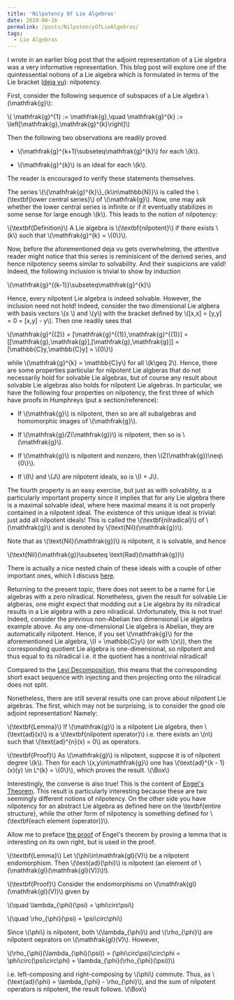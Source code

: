 ```yaml
---
title: 'Nilpotency Of Lie Algebras'
date: 2020-06-16
permalink: /posts/NilpotencyOfLieAlgebras/
tags:
  - Lie Algebras
---
```


I wrote in an earlier blog post that the adjoint representation of a Lie algebra was a very informative representation. This blog post will explore one of the quintessential notions of a Lie algebra which is formulated in terms of the Lie bracket ([deja vu](https://almosttrivial.github.io/posts/SolvabilityofLieAlgebras/)): nilpotency.

First, consider the following sequence of subspaces of a Lie algebra \\(\mathfrak{g}\\):

\\(    \mathfrak{g}^{1} := \mathfrak{g},\quad \mathfrak{g}^{k} := \left[\mathfrak{g},\mathfrak{g}^{k}\right]\\)

Then the following two observations are readily proved

* \\(\mathfrak{g}^{k+1}\subseteq\mathfrak{g}^{k}\\) for each \\(k\\).
    
* \\(\mathfrak{g}^{k}\\) is an ideal for each \\(k\\).

The reader is encouraged to verify these statements themselves.

The series \\(\\{\mathfrak{g}^{k}\\}\_{k\in\mathbb{N}}\\) is called the \\(\textbf{lower central series}\\) of \\(\mathfrak{g}\\). Now, one may ask whether the lower central series is infinite or if it eventually stabilizes in some sense for large enough \\(k\\). This leads to the notion of nilpotency:

\\(\textbf{Definition}\\) A Lie algebra is \\(\textbf{nilpotent}\\) if there exists \\(k\\) such that \\(\mathfrak{g}^{k} = \\{0\\}\\).

Now, before the aforementioned deja vu gets overwhelming, the attentive reader might notice that this series is reminisicent of the derived series, and hence nilpotency seems similar to solvability. And their suspicions are valid! Indeed, the following inclusion is trivial to show by induction

\\(\mathfrak{g}^{(k-1)}\subseteq\mathfrak{g}^{k}\\)

Hence, every nilpotent Lie algebra is indeed solvable. However, the inclusion need not hold! Indeed, consider the two dimensional Lie algbera with basis vectors \\(x \\) and \\(y\\) with the bracket defined by \\([x,x] = [y,y] = 0 = [x,y] - y\\). Then one readily sees that

\\(\mathfrak{g}^{(2)} = [\mathfrak{g}^{(1)},\mathfrak{g}^{(1)}] = [[\mathfrak{g},\mathfrak{g}],[\mathfrak{g},\mathfrak{g}]] = [\mathbb{C}y,\mathbb{C}y] = \\{0\\}\\)

while \\(\mathfrak{g}^{k} = \mathbb{C}y\\) for all \\(k\geq 2\\). Hence, there are some properties particular for nilpotent Lie algberas that do not necessarily hold for solvable Lie algebras, but of course any result about solvable Lie algebras also holds for nilpotent Lie algebras. In particular, we have the following four properties on nilpotency, the first three of which have proofs in Humphreys (put a section/reference):

* If \\(\mathfrak{g}\\) is nilpotent, then so are all subalgebras and homomorphic images of \\(\mathfrak{g}\\).
    
* If \\(\mathfrak{g}/Z(\mathfrak{g})\\) is nilpotent, then so is \\(\mathfrak{g}\\).
    
* If \\(\mathfrak{g}\\) is nilpotent and nonzero, then \\(Z(\mathfrak{g})\neq\\{0\\}\\).

* If \\(I\\) and \\(J\\) are nilpotent ideals, so is \\(I + J\\).

The fourth property is an easy exercise, but just as with solvability, is a particularly important property since it implies that for any Lie algebra there is a maximal solvable ideal, where here maximal means it is not properly contained in a nilpotent ideal. The existence of this unique ideal is trivial: just add all nilpotent ideals! This is called the \\(\textbf{nilradical}\\) of \\(\mathfrak{g}\\) and is denoted by \\(\text{Nil}(\mathfrak{g})\\). 

Note that as \\(\text{Nil}(\mathfrak{g})\\) is nilpotent, it is solvable, and hence 

\\(\text{Nil}(\mathfrak{g})\subseteq \text{Rad}(\mathfrak{g})\\)

There is actually a nice nested chain of these ideals with a couple of other important ones, which I discuss [here](https://almosttrivial.github.io/posts/TheseIdeals/).

Returning to the present topic, there does not seem to be a name for Lie algebras with a zero nilradical. Nonetheless, given the result for solvable Lie algberas, one might expect that modding out a Lie algebra by its nilradical results in a Lie algebra with a zero nilradical. Unfortunately, this is not true! Indeed, consider the previous non-Abelian two dimensional Lie algebra example above. As any one-dimensional Lie algebra is Abelian, they are automatically nilpotent. Hence, if you set \\(\mathfrak{g}\\) for the aforementioned Lie algebra, \\(I = \mathbb{C}y\\) (or with \\(x\\)), then the corresponding quotient Lie algebra is one-dimensional, so nilpotent and thus equal to its nilradical i.e. it the quotient has a nontrivial nilradical!

Compared to the [Levi Decomposition](https://almosttrivial.github.io/posts/Levi-Decomposition/), this means that the corresponding short exact sequence with injecting and then projecting onto the nilradical does not split. 

Nonetheless, there are still several results one can prove about nilpotent Lie algebras. The first, which may not be surprising, is to consider the good ole adjoint representation! Namely:

\\(\textbf{Lemma}\\) If \\(\mathfrak{g}\\) is a nilpotent Lie algebra, then \\(\text{ad}(x)\\) is a \\(\textbf{nilpotent operator}\\) i.e. there exists an \\(n\\) such that \\(\text{ad}^{n}(x) = 0\\) as operators. 

\\(\textbf{Proof}\\) As \\(\mathfrak{g}\\) is nilpotent, suppose it is of nilpotent degree \\(k\\). Then for each \\(x,y\in\mathfrak{g}\\) one has \\(\text{ad}^{k - 1}(x)(y) \in L^{k} = \\{0\\}\\), which proves the result. \\(\Box\\)

Interestingly, the converse is also true! This is the content of [Engel's Theorem](https://almosttrivial.github.io/posts/EngelLieCartan/). This result is particularly interesting because these are two seemingly different notions of nilpotency. On the other side you have nilpotency for an abstract Lie algebra as defined here on the \\textbf{entire structure}, while the other form of nilpotency is something defined for \\(\textbf{each element (operator)}\\).

Allow me to preface [the proof](https://almosttrivial.github.io/posts/EngelLieCartan/) of Engel's theorem by proving a lemma that is interesting on its own right, but is used in the proof.

\\(\textbf{Lemma}\\) Let \\(\phi\in\mathfrak{gl}(V)\\) be a nilpotent endomorphism. Then \\(\text{ad}(\phi)\\) is nilpotent (an element of \\(\mathfrak{gl}(\mathfrak{gl}(V))\\)!).

\\(\textbf{Proof}\\) Consider the endomorphisms on \\(\mathfrak{gl}(\mathfrak{gl}(V))\\) given by

\\(\quad \lambda\_{\phi}(\psi) = \phi\circ\psi\\)

\\(\quad \rho\_{\phi}(\psi) = \psi\circ\phi\\)

Since \\(\phi\\) is nilpotent, both \\(\lambda\_{\phi}\\) and \\(\rho\_{\phi}\\) are nilpotent oeprators on \\(\mathfrak{gl}(V)\\). However,

\\(\rho\_{\phi}(\lambda\_{\phi}(\psi)) = (\phi\circ\psi)\circ\phi = \phi\circ(\psi\circ\phi) = \lambda\_{\phi}(\rho\_{\phi}(\psi))\\)

i.e. left-composing and right-composing by \\(\phi\\) commute. Thus, as \\(\text{ad}(\phi) = \lambda\_{\phi} - \rho\_{\phi}\\), and the sum of nilpotent operators is nilpotent, the result follows. \\(\Box\\)
